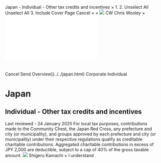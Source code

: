 Japan - Individual - Other tax credits and incentives
×
1.
2.
Unselect All
Unselect All
3.
Include Cover Page
Cancel
×
×
![](../../-/media/world-wide-tax-summaries/attachments/global---chris-wooley.ashx%3Frev=ac5e5f3223b34096b1afc2a6009c7320&revision=ac5e5f32-23b3-4096-b1af-c2a6009c7320&hash=859B7ADC84DC2CBEC9760E9E6EE7DE6D0A8BFCDF)
CW
Chris Wooley
×
![](other-tax-credits-and-incentives.html)
######
Cancel
Send
Overview](../../japan.html)
Corporate
Individual
# Japan
## Individual - Other tax credits and incentives
Last reviewed - 24 January 2025
For local tax purposes, contributions made to the Community Chest, the Japan Red Cross, any prefecture and city (or municipality), and groups approved by each prefecture and city (or municipality) under their respective regulations qualify as creditable charitable contributions. Aggregated charitable contributions in excess of JPY 2,000 are deductible, subject to a cap of 40% of the gross taxable amount.
![](../../-/media/world-wide-tax-summaries/japanshigeru-kamachijapan--shigeru-kamachijpg20220616122404159.ashx%3Frev=4c64e387daa14bf980f3df7ebfdc9085&revision=4c64e387-daa1-4bf9-80f3-df7ebfdc9085&hash=74C39BAF861BCAD24DD7FC8E346A81A5589118E3)
Shigeru Kamachi
×
I understand